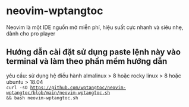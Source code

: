 # neovim-wptangtoc
Neovim là một IDE nguồn mở miễn phí, hiệu suất cực nhanh và siêu nhẹ, dành cho pro player

<h2>Hướng dẫn cài đặt sử dụng paste lệnh này vào terminal và làm theo phần mềm hướng dẫn</h2>

yêu cầu: sử dụng hệ điều hành almalinux > 8 hoặc rocky linux > 8 hoặc ubuntu > 18.04<br>
<code>curl -sO https://github.com/wptangtoc/neovim-wptangtoc/blob/main/neovim-wptangtoc.sh && bash neovim-wptangtoc.sh</code>
